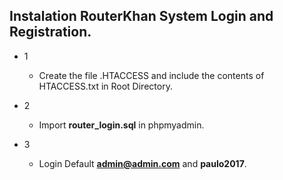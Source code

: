 ## Instalation RouterKhan System Login and Registration.

- 1
	- Create the file .HTACCESS and include the contents of HTACCESS.txt in Root Directory.

- 2
    - Import **router_login.sql** in phpmyadmin.
- 3 
    - Login Default **admin@admin.com** and **paulo2017**.